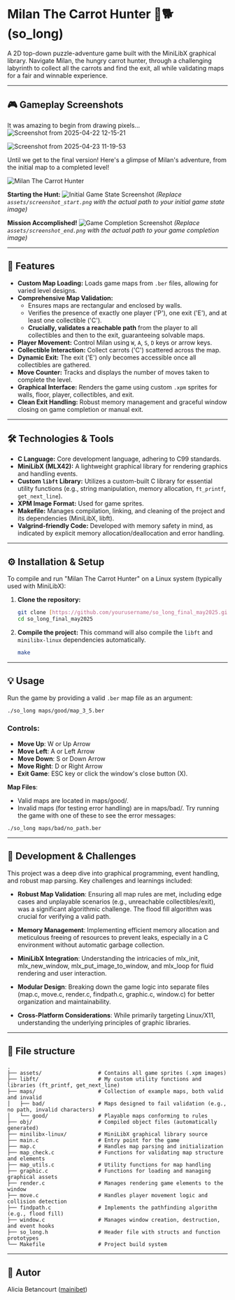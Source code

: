 # Milan The Carrot Hunter 🥕🐕 (so_long)

A 2D top-down puzzle-adventure game built with the MiniLibX graphical library. Navigate Milan, the hungry carrot hunter, 
through a challenging labyrinth to collect all the carrots and find the exit, all while validating maps for a fair and winnable experience.

---

## 🎮 Gameplay Screenshots
It was amazing to begin from drawing pixels...
![Screenshot from 2025-04-22 12-15-21](https://github.com/user-attachments/assets/b9c8ddb7-d0cf-4b97-b1b6-94b4ce527263)

![Screenshot from 2025-04-23 11-19-53](https://github.com/user-attachments/assets/acd6e8a8-bcba-4c11-93c1-cffe3eef2bae)

Until we get to the final version! Here's a glimpse of Milan's adventure, from the initial map to a completed level!

![Milan The Carrot Hunter](https://github.com/user-attachments/assets/3d50486f-f303-4b48-8ac5-33024e6b028d)


**Starting the Hunt:**
![Initial Game State Screenshot](assets/screenshot_start.png)
*(Replace `assets/screenshot_start.png` with the actual path to your initial game state image)*

**Mission Accomplished!**
![Game Completion Screenshot](assets/screenshot_end.png)
*(Replace `assets/screenshot_end.png` with the actual path to your game completion image)*

---

## 🚀 Features

* **Custom Map Loading:** Loads game maps from `.ber` files, allowing for varied level designs.
* **Comprehensive Map Validation:**
    * Ensures maps are rectangular and enclosed by walls.
    * Verifies the presence of exactly one player ('P'), one exit ('E'), and at least one collectible ('C').
    * **Crucially, validates a reachable path** from the player to all collectibles and then to the exit, guaranteeing solvable maps.
* **Player Movement:** Control Milan using `W`, `A`, `S`, `D` keys or arrow keys.
* **Collectible Interaction:** Collect carrots ('C') scattered across the map.
* **Dynamic Exit:** The exit ('E') only becomes accessible once all collectibles are gathered.
* **Move Counter:** Tracks and displays the number of moves taken to complete the level.
* **Graphical Interface:** Renders the game using custom `.xpm` sprites for walls, floor, player, collectibles, and exit.
* **Clean Exit Handling:** Robust memory management and graceful window closing on game completion or manual exit.

---

## 🛠️ Technologies & Tools
* **C Language:** Core development language, adhering to C99 standards.
* **MiniLibX (MLX42):** A lightweight graphical library for rendering graphics and handling events.
* **Custom `libft` Library:** Utilizes a custom-built C library for essential utility functions (e.g., string manipulation, memory allocation, `ft_printf`, `get_next_line`).
* **XPM Image Format:** Used for game sprites.
* **Makefile:** Manages compilation, linking, and cleaning of the project and its dependencies (MiniLibX, libft).
* **Valgrind-friendly Code:** Developed with memory safety in mind, as indicated by explicit memory allocation/deallocation and error handling.

---
## ⚙️ Installation & Setup

To compile and run "Milan The Carrot Hunter" on a Linux system (typically used with MiniLibX):

1.  **Clone the repository:**
    ```bash
    git clone [https://github.com/yourusername/so_long_final_may2025.git](https://github.com/yourusername/so_long_final_may2025.git)
    cd so_long_final_may2025
    ```

2.  **Compile the project:**
    This command will also compile the `libft` and `minilibx-linux` dependencies automatically.
    ```bash
    make
    ```

---
## 💡 Usage
Run the game by providing a valid `.ber` map file as an argument:

```bash
./so_long maps/good/map_3_5.ber
```

### Controls:

- **Move Up**: W or Up Arrow
- **Move Left**: A or Left Arrow
- **Move Down**: S or Down Arrow
- **Move Right**: D or Right Arrow
- **Exit Game**: ESC key or click the window's close button (X).

**Map Files**:
- Valid maps are located in maps/good/.
- Invalid maps (for testing error handling) are in maps/bad/. Try running the game with one of these to see the error messages:

```
./so_long maps/bad/no_path.ber
```

---
## 🧠 Development & Challenges 

This project was a deep dive into graphical programming, event handling, and robust map parsing. Key challenges and learnings included:

- **Robust Map Validation**: Ensuring all map rules are met, including edge cases and unplayable scenarios (e.g., unreachable collectibles/exit), was a significant algorithmic challenge.
The flood fill algorithm was crucial for verifying a valid path.

- **Memory Management**: Implementing efficient memory allocation and meticulous freeing of resources to prevent leaks, especially in a C environment without automatic garbage collection.

- **MiniLibX Integration**: Understanding the intricacies of mlx_init, mlx_new_window, mlx_put_image_to_window, and mlx_loop for fluid rendering and user interaction.

- **Modular Design**: Breaking down the game logic into separate files (map.c, move.c, render.c, findpath.c, graphic.c, window.c) for better organization and maintainability.

- **Cross-Platform Considerations**: While primarily targeting Linux/X11, understanding the underlying principles of graphic libraries.

---

## 📂 File structure
```
.
├── assets/                  # Contains all game sprites (.xpm images)
├── libft/                   # My custom utility functions and libraries (ft_printf, get_next_line)
├── maps/                    # Collection of example maps, both valid and invalid
│   ├── bad/                 # Maps designed to fail validation (e.g., no path, invalid characters)
│   └── good/                # Playable maps conforming to rules
├── obj/                     # Compiled object files (automatically generated)
├── minilibx-linux/          # MiniLibX graphical library source
├── main.c                   # Entry point for the game
├── map.c                    # Handles map parsing and initialization
├── map_check.c              # Functions for validating map structure and elements
├── map_utils.c              # Utility functions for map handling
├── graphic.c                # Functions for loading and managing graphical assets
├── render.c                 # Manages rendering game elements to the window
├── move.c                   # Handles player movement logic and collision detection
├── findpath.c               # Implements the pathfinding algorithm (e.g., flood fill)
├── window.c                 # Manages window creation, destruction, and event hooks
├── so_long.h                # Header file with structs and function prototypes
└── Makefile                 # Project build system
```
---

## 👤 Autor
Alicia Betancourt ([mainibet](https://github.com/mainibet))

